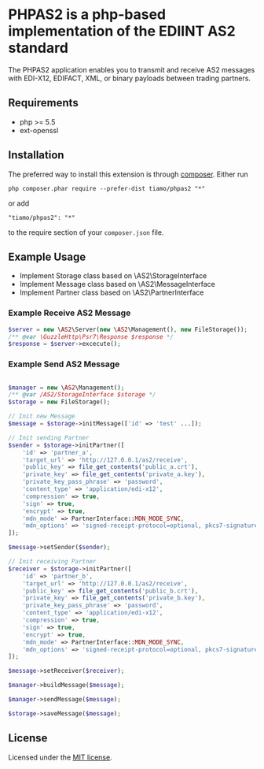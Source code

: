 PHPAS2 is a php-based implementation of the EDIINT AS2 standard
====

The PHPAS2 application enables you to transmit and receive AS2 messages with 
EDI-X12, EDIFACT, XML, or binary payloads between trading partners.

## Requirements

* php >= 5.5
* ext-openssl

## Installation

The preferred way to install this extension is through [composer](http://getcomposer.org/download/).
Either run
```
php composer.phar require --prefer-dist tiamo/phpas2 "*"
```
or add
```
"tiamo/phpas2": "*"
```
to the require section of your `composer.json` file.

## Example Usage

- Implement Storage class based on \AS2\StorageInterface
- Implement Message class based on \AS2\MessageInterface
- Implement Partner class based on \AS2\PartnerInterface

### Example Receive AS2 Message
```php
$server = new \AS2\Server(new \AS2\Management(), new FileStorage());
/** @var \GuzzleHttp\Psr7\Response $response */
$response = $server->excecute();

```

### Example Send AS2 Message
```php

$manager = new \AS2\Management();
/** @var /AS2/StorageInterface $storage */
$storage = new FileStorage();

// Init new Message
$message = $storage->initMessage(['id' => 'test' ...]);

// Init sending Partner
$sender = $storage->initPartner([
    'id' => 'partner_a',
    'target_url' => 'http://127.0.0.1/as2/receive',
    'public_key' => file_get_contents('public_a.crt'),
    'private_key' => file_get_contents('private_a.key'),
    'private_key_pass_phrase' => 'password',
    'content_type' => 'application/edi-x12',
    'compression' => true,
    'sign' => true,
    'encrypt' => true,
    'mdn_mode' => PartnerInterface::MDN_MODE_SYNC,
    'mdn_options' => 'signed-receipt-protocol=optional, pkcs7-signature; signed-receipt-micalg=optional, SHA256'
]);

$message->setSender($sender);

// Init receiving Partner
$receiver = $storage->initPartner([
    'id' => 'partner_b',
    'target_url' => 'http://127.0.0.1/as2/receive',
    'public_key' => file_get_contents('public_b.crt'),
    'private_key' => file_get_contents('private_b.key'),
    'private_key_pass_phrase' => 'password',
    'content_type' => 'application/edi-x12',
    'compression' => true,
    'sign' => true,
    'encrypt' => true,
    'mdn_mode' => PartnerInterface::MDN_MODE_SYNC,
    'mdn_options' => 'signed-receipt-protocol=optional, pkcs7-signature; signed-receipt-micalg=optional, SHA256'
]);

$message->setReceiver($receiver);

$manager->buildMessage($message);

$manager->sendMessage($message);

$storage->saveMessage($message);

```

## License

Licensed under the [MIT license](http://opensource.org/licenses/MIT).
